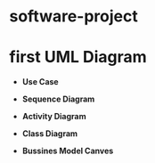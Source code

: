 # software-project
# first UML Diagram 
<ul dir="auto">
<li>
<p dir="auto"><strong>Use Case</strong></p>
</li>
<li>
<p dir="auto"><strong>Sequence Diagram</strong></p>
</li>
<li>
<p dir="auto"><strong>Activity Diagram</strong></p>
</li>
<li>
<p dir="auto"><strong>Class Diagram</strong></p>
</li>
<li>
<p dir="auto"><strong>Bussines Model Canves</strong></p>
</li>
</ul>
